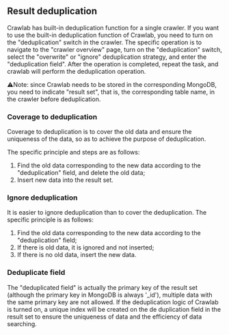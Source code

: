 ## Result deduplication

Crawlab has built-in deduplication function for a single crawler. If you want to use the built-in deduplication function of Crawlab, you need to turn on the "deduplication" switch in the crawler. The specific operation is to navigate to the "crawler overview" page, turn on the "deduplication" switch, select the "overwrite" or "ignore" deduplication strategy, and enter the "deduplication field". After the operation is completed, repeat the task, and crawlab will perform the deduplication operation.

⚠️Note: since Crawlab needs to be stored in the corresponding MongoDB, you need to indicate "result set", that is, the corresponding table name, in the crawler before deduplication.

### Coverage to deduplication

Coverage to deduplication is to cover the old data and ensure the uniqueness of the data, so as to achieve the purpose of deduplication.

The specific principle and steps are as follows:

1. Find the old data corresponding to the new data according to the "deduplication" field, and delete the old data;
2. Insert new data into the result set.

### Ignore deduplication

It is easier to ignore deduplication than to cover the deduplication. The specific principle is as follows:

1. Find the old data corresponding to the new data according to the "deduplication" field;
2. If there is old data, it is ignored and not inserted;
3. If there is no old data, insert the new data.

### Deduplicate field

The "deduplicated field" is actually the primary key of the result set (although the primary key in MongoDB is always '_id'), multiple data with the same primary key are not allowed. If the deduplication logic of Crawlab is turned on, a unique index will be created on the de duplication field in the result set to ensure the uniqueness of data and the efficiency of data searching.